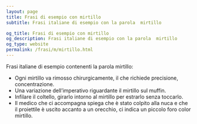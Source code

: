 ```yaml
---
layout: page
title: Frasi di esempio con mirtillo 
subtitle: Frasi italiane di esempio con la parola  mirtillo

og_title: Frasi di esempio con mirtillo 
og_description: Frasi italiane di esempio con la parola  mirtillo
og_type: website
permalink: /frasi/m/mirtillo.html
---
```


Frasi italiane di esempio contenenti la parola mirtillo:


- Ogni mirtillo va rimosso chirurgicamente, il che richiede precisione, concentrazione.
- Una variazione dell’imperativo riguardante il mirtillo sul muffin.
- Infilare il coltello, girarlo intorno al mirtillo per estrarlo senza toccarlo.
- Il medico che ci accompagna spiega che è stato colpito alla nuca e che il proiettile è uscito accanto a un orecchio, ci indica un piccolo foro color mirtillo.
